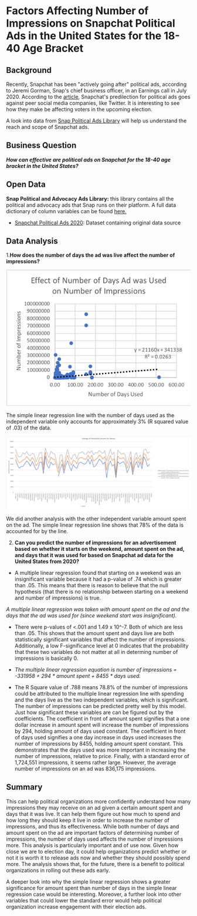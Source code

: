 # Factors Affecting Number of Impressions on Snapchat Political Ads in the United States for the 18-40 Age Bracket 
## Background
Recently, Snapchat has been "actively going after" political ads, according to Jeremi Gorman, Snap's chief business officer, in an Earnings call in July 2020. According to the [article](https://mashable.com/article/snapchat-political-ads-q2-2020-earnings/), Snapchat's predilection for political ads goes against peer social media companies, like Twitter. It is interesting to see how they make be affecting voters in the upcoming election.

A look into data from [Snap Political Ads Library](https://www.snap.com/en-US/political-ads/) will help us understand the reach and scope of Snapchat ads.

## Business Question
___How can effective are political ads on Snapchat for the 18-40 age bracket in the United States?___

## Open Data 
__Snap Political and Advocacy Ads Library:__ this library contains all the political and advocacy ads that Snap runs on their platform. A full data dictionary of column variables can be found [here.](https://github.com/skang06/snapchat_political_ads_2020/blob/master/readme.txt)
- [Snapchat Political Ads 2020](https://github.com/skang06/snapchat_political_ads_2020/blob/master/PoliticalAds.csv): Dataset containing original data source

## Data Analysis 

1.__How does the number of days the ad was live affect the number of impressions?__

![alt text](https://github.com/skang06/snapchat_political_ads_2020/blob/master/days_used.png)

The simple linear regression line with the number of days used as the independent variable only accounts for approximately 3% (R squared value of .03) of the data.

![alt text](https://github.com/skang06/baltimore-nassau-county/blob/master/nassaupivot1.png)

We did another analysis with the other independent variable amount spent on the ad. The simple linear regression line shows that 78% of the data is accounted for by the line. 

2. __Can you predict the number of impressions for an advertisement based on whether it starts on the weekend, amount spent on the ad, and days that it was used for based on Snapchat ad data for the United States from 2020?__

- A multiple linear regression found that starting on a weekend was an insignificant variable because it had a p-value of .74 which is greater than .05. This means that there is reason to believe that the null hypothesis (that there is no relationship between starting on a weekend and number of impressions) is true. 

_A multiple linear regression was taken with amount spent on the ad and the days that the ad was used for (since weekend start was insignificant)._ 

- There were p-values of <.001 and 1.49 x 10^-7. Both of which are less than .05. This shows that the amount spent and days live are both statistically significant variables that affect the number of impressions. Additionally, a low F-significance level at 0 indicates that the probability that these two variables do not matter at all in determing number of impressions is basically 0. 

- _The multiple linear regression equation is number of impressions = -331958 + 294 * amount spent + 8455 * days used._

- The R Square value of .788 means 78.8% of the number of impressions could be attributed to the multiple linear regression line with spending and the days live as the two independent variables, which is significant. The number of impressions can be predicted pretty well by this model. Just how significant these variables are can be figured out by the coefficients. The coefficient in front of amount spent signifies that a one dollar increase in amount spent will increase the number of impressions by 294, holding amount of days used constant. The coefficient in front of days used signifies a one day increase in days used increases the number of impressions by 8455, holding amount spent constant. This demonstrates that the days used was more important in increasing the number of impressions, relative to price. Finally, with a standard error of 1,724,551 impressions, it seems rather large. However, the average number of impressions on an ad was 836,175 impressions.

## Summary
This can help political organizations more confidently understand how many impressions they may receive on an ad given a certain amount spent and days that it was live. It can help them figure out how much to spend and how long they should keep it live in order to increase the number of impressions, and thus its effectiveness. While both number of days and amount spent on the ad are important factors of determining number of impressions, the number of days used affects the number of impressions more. This analysis is particularly important and of use now. Given how close we are to election day, it could help organizations predict whether or not it is worth it to release ads now and whether they should possibly spend more. The analysis shows that, for the future, there is a benefit to political organizations in rolling out these ads early. 

A deeper look into why the simple linear regression shows a greater significance for amount spent than number of days in the simple linear regression case would be interesting. Moreover, a further look into other variables that could lower the standard error would help political organization increase engagement with their election ads.
